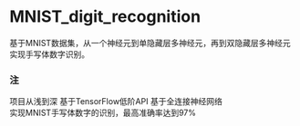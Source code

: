 # MNIST_digit_recognition
基于MNIST数据集，从一个神经元到单隐藏层多神经元，再到双隐藏层多神经元实现手写体数字识别。

### 注
项目从浅到深 基于TensorFlow低阶API 基于全连接神经网络  
实现MNIST手写体数字的识别，最高准确率达到97%

